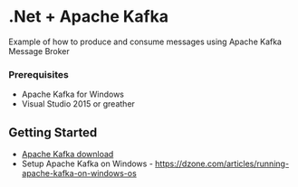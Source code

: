 # .Net + Apache Kafka

Example of how to produce and consume messages using Apache Kafka Message Broker

### Prerequisites

* Apache Kafka for Windows
* Visual Studio 2015 or greather

## Getting Started

* [Apache Kafka download](https://kafka.apache.org/downloads)
* Setup Apache Kafka on Windows - https://dzone.com/articles/running-apache-kafka-on-windows-os
